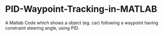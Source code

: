 # PID-Waypoint-Tracking-in-MATLAB
A Matlab Code which shows a object (eg. car) following a waypoint having constraint steering angle, using PID.
